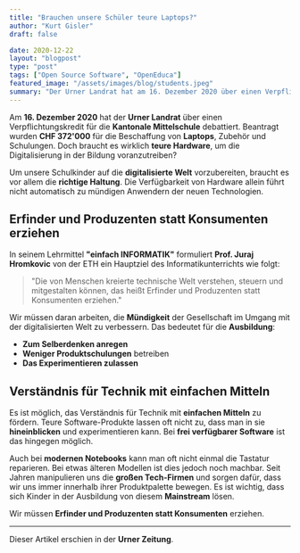 ```yaml
---
title: "Brauchen unsere Schüler teure Laptops?"
author: "Kurt Gisler"
draft: false

date: 2020-12-22
layout: "blogpost"
type: "post"
tags: ["Open Source Software", "OpenEduca"]
featured_image: "/assets/images/blog/students.jpeg"
summary: "Der Urner Landrat hat am 16. Dezember 2020 über einen Verpflichtungskredit für die Kantonale Mittelschule debattiert. Beantragt wurden CHF 372'000 für die Beschaffung von Laptops plus Zubehör und Schu..."
---
```


Am **16. Dezember 2020** hat der **Urner Landrat** über einen Verpflichtungskredit für die **Kantonale Mittelschule** debattiert. Beantragt wurden **CHF 372'000** für die Beschaffung von **Laptops**, Zubehör und Schulungen. Doch braucht es wirklich **teure Hardware**, um die Digitalisierung in der Bildung voranzutreiben?

Um unsere Schulkinder auf die **digitalisierte Welt** vorzubereiten, braucht es vor allem die **richtige Haltung**. Die Verfügbarkeit von Hardware allein führt nicht automatisch zu mündigen Anwendern der neuen Technologien.

## Erfinder und Produzenten statt Konsumenten erziehen

In seinem Lehrmittel **"einfach INFORMATIK"** formuliert **Prof. Juraj Hromkovic** von der ETH ein Hauptziel des Informatikunterrichts wie folgt:

> "Die von Menschen kreierte technische Welt verstehen, steuern und mitgestalten können, das heißt Erfinder und Produzenten statt Konsumenten erziehen."

Wir müssen daran arbeiten, die **Mündigkeit** der Gesellschaft im Umgang mit der digitalisierten Welt zu verbessern. Das bedeutet für die **Ausbildung**:

- **Zum Selberdenken anregen**
- **Weniger Produktschulungen** betreiben
- **Das Experimentieren zulassen**

## Verständnis für Technik mit einfachen Mitteln

Es ist möglich, das Verständnis für Technik mit **einfachen Mitteln** zu fördern. Teure Software-Produkte lassen oft nicht zu, dass man in sie **hineinblicken** und experimentieren kann. Bei **frei verfügbarer Software** ist das hingegen möglich.

Auch bei **modernen Notebooks** kann man oft nicht einmal die Tastatur reparieren. Bei etwas älteren Modellen ist dies jedoch noch machbar. Seit Jahren manipulieren uns die **großen Tech-Firmen** und sorgen dafür, dass wir uns immer innerhalb ihrer Produktpalette bewegen. Es ist wichtig, dass sich Kinder in der Ausbildung von diesem **Mainstream** lösen.

Wir müssen **Erfinder und Produzenten statt Konsumenten** erziehen.

---

Dieser Artikel erschien in der **Urner Zeitung**.
